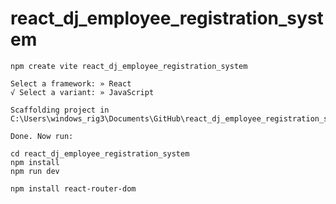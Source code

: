 # react_dj_employee_registration_system
 
``` 
npm create vite react_dj_employee_registration_system
```

```
Select a framework: » React
√ Select a variant: » JavaScript

Scaffolding project in C:\Users\windows_rig3\Documents\GitHub\react_dj_employee_registration_system...

Done. Now run:

cd react_dj_employee_registration_system
npm install
npm run dev
```

```
npm install react-router-dom
```